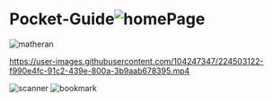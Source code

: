 # Pocket-Guide![homePage](https://user-images.githubusercontent.com/104247347/224503115-1e55e5cd-7dec-410b-9fcc-51d3f7eda905.png)
![matheran](https://user-images.githubusercontent.com/104247347/224503117-ab681574-d5c7-482a-aa91-2938cf9bd24c.png)


https://user-images.githubusercontent.com/104247347/224503122-f990e4fc-91c2-439e-800a-3b9aab678395.mp4

![scanner](https://user-images.githubusercontent.com/104247347/224503127-71947108-c671-4dc5-8ac8-146772cc4724.png)
![bookmark](https://user-images.githubusercontent.com/104247347/224503129-0ac008de-eaf3-48b8-98ea-1ad8365239c5.png)
